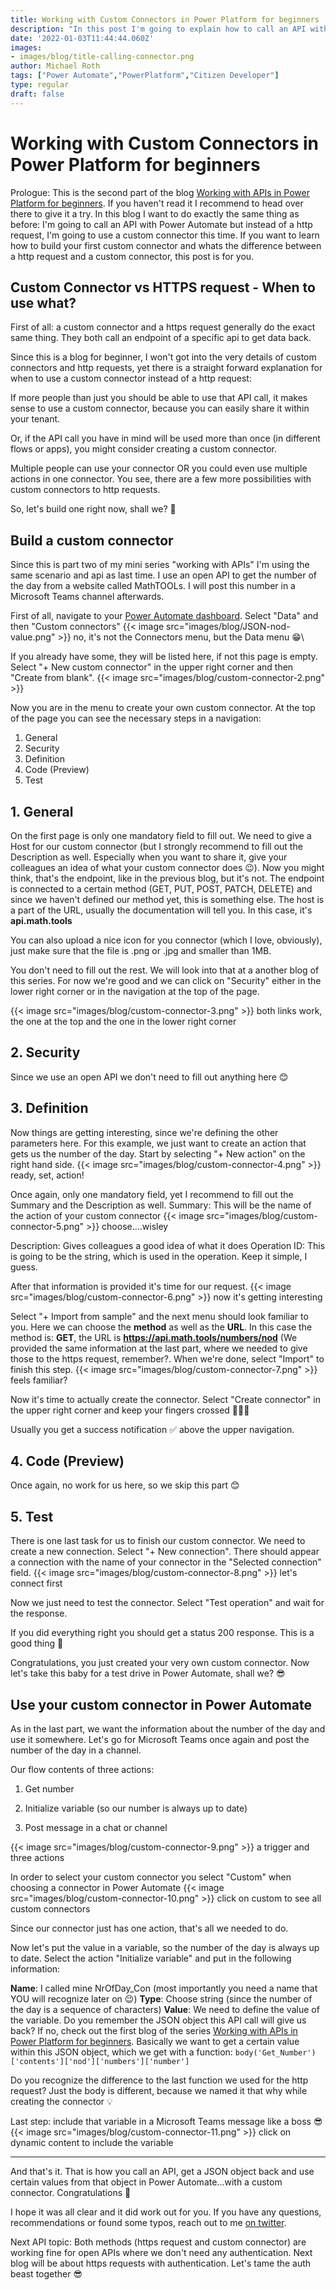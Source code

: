 ```yaml
---
title: Working with Custom Connectors in Power Platform for beginners
description: "In this post I'm going to explain how to call an API with a custom connector and how to use it in Power Automate"
date: '2022-01-03T11:44:44.060Z'
images: 
- images/blog/title-calling-connector.png
author: Michael Roth
tags: ["Power Automate","PowerPlatform","Citizen Developer"]
type: regular
draft: false
---
```


# Working with Custom Connectors in Power Platform for beginners

Prologue: This is the second part of the blog [Working with APIs in Power Platform for beginners](https://www.michaelroth42.com/post/working-with-apis-in-power-platform-for-beginners/). If you haven't read it I recommend to head over there to give it a try.
In this blog I want to do exactly the same thing as before: I'm going to call an API with Power Automate but instead of a http request, I'm going to use a custom connector this time. If you want to learn how to build your first custom connector and whats the difference between a http request and a custom connector, this post is for you.

## Custom Connector vs HTTPS request - When to use what?

First of all: a custom connector and a https request generally do the exact same thing. They both call an endpoint of a specific api to get data back.

Since this is a blog for beginner, I won't got into the very details of custom connectors and http requests, yet there is a straight forward explanation for when to use a custom connector instead of a http request:

If more people than just you should be able to use that API call, it makes sense to use a custom connector, because you can easily share it within your tenant.

Or, if the API call you have in mind will be used more than once (in different flows or apps), you might consider creating a custom connector.

Multiple people can use your connector OR you could even use multiple actions in one connector. You see, there are a few more possibilities with custom connectors to http requests.

So, let's build one right now, shall we? 👏

## Build a custom connector

Since this is part two of my mini series "working with APIs" I'm using the same scenario and api as last time. I use an open API to get the number of the day from a website called MathTOOLs. I will post this number in a Microsoft Teams channel afterwards.

First of all, navigate to your [Power Automate dashboard](www.flow.microsoft.com). Select "Data" and then "Custom connectors"
{{< image src="images/blog/JSON-nod-value.png" >}}
no, it's not the Connectors menu, but the Data menu 😁\

If you already have some, they will be listed here, if not this page is empty. Select "+ New custom connector" in the upper right corner and then "Create from blank".
{{< image src="images/blog/custom-connector-2.png" >}}

Now you are in the menu to create your own custom connector. At the top of the page you can see the necessary steps in a navigation:

1. General
2. Security
3. Definition
4. Code (Preview)
5. Test

## 1. General

On the first page is only one mandatory field to fill out. We need to give a Host for our custom connector (but I strongly recommend to fill out the Description as well. Especially when you want to share it, give your colleagues an idea of what your custom connector does 😉). Now you might think, that's the endpoint, like in the previous blog, but it's not. The endpoint is connected to a certain method (GET, PUT, POST, PATCH, DELETE) and since we haven't defined our method yet, this is something else. The host is a part of the URL, usually the documentation will tell you.
In this case, it's **api.math.tools**

You can also upload a nice icon for you connector (which I love, obviously), just make sure that the file is .png or .jpg and smaller than 1MB.

You don't need to fill out the rest. We will look into that at a another blog of this series. For now we're good and we can click on "Security" either in the lower right corner or in the navigation at the top of the page.

{{< image src="images/blog/custom-connector-3.png" >}}
both links work, the one at the top and the one in the lower right corner

## 2. Security

Since we use an open API we don't need to fill out anything here 😊

## 3. Definition

Now things are getting interesting, since we're defining the other parameters here. For this example, we just want to create an action that gets us the number of the day.
Start by selecting "+ New action" on the right hand side.
{{< image src="images/blog/custom-connector-4.png" >}}
ready, set, action!

Once again, only one mandatory field, yet I recommend to fill out the Summary and the Description as well.
Summary: This will be the name of the action of your custom connector
{{< image src="images/blog/custom-connector-5.png" >}}
choose....wisley

Description: Gives colleagues a good idea of what it does
Operation ID: This is going to be the string, which is used in the operation. Keep it simple, I guess.

After that information is provided it's time for our request.
{{< image src="images/blog/custom-connector-6.png" >}}
now it's getting interesting

Select "+ Import from sample" and the next menu should look familiar to you. Here we can choose the **method** as well as the **URL**.
In this case the method is: **GET**, the URL is **https://api.math.tools/numbers/nod**
(We provided the same information at the last part, where we needed to give those to the https request, remember?. When we're done, select "Import" to finish this step.
{{< image src="images/blog/custom-connector-7.png" >}}
feels familiar?

Now it's time to actually create the connector. Select "Create connector" in the upper right corner and keep your fingers crossed 🤞🤞🤞

Usually you get a success notification ✅ above the upper navigation.

## 4. Code (Preview)

Once again, no work for us here, so we skip this part 😊

## 5. Test

There is one last task for us to finish our custom connector. We need to create a new connection. Select "+ New connection".
There should appear a connection with the name of your connector in the "Selected connection" field.
{{< image src="images/blog/custom-connector-8.png" >}}
let's connect first

Now we just need to test the connector. Select "Test operation" and wait for the response.

If you did everything right you should get a status 200 response. This is a good thing 🙂

Congratulations, you just created your very own custom connector. Now let's take this baby for a test drive in Power Automate, shall we? 😎

## Use your custom connector in Power Automate

As in the last part, we want the information about the number of the day and use it somewhere. Let's go for Microsoft Teams once again and post the number of the day in a channel.

Our flow contents of three actions:

1. Get number

2. Initialize variable (so our number is always up to date)

3. Post message in a chat or channel

{{< image src="images/blog/custom-connector-9.png" >}}
a trigger and three actions

In order to select your custom connector you select "Custom" when choosing a connector in Power Automate
{{< image src="images/blog/custom-connector-10.png" >}}
click on custom to see all custom connectors

Since our connector just has one action, that's all we needed to do. 

Now let's put the value in a variable, so the number of the day is always up to date. Select the action "Initialize variable" and put in the following information:

**Name**: I called mine NrOfDay_Con (most importantly you need a name that YOU will recognize later on 😉)
**Type**: Choose string (since the number of the day is a sequence of characters)
**Value**: We need to define the value of the variable. Do you remember the JSON object this API call will give us back? If no, check out the first blog of the series [Working with APIs in Power Platform for beginners](https://www.michaelroth42.com/post/working-with-apis-in-power-platform-for-beginners/). Basically we want to get a certain value within this JSON object, which we get with a function:
`body('Get_Number')['contents']['nod']['numbers']['number']`

Do you recognize the difference to the last function we used for the http request? Just the body is different, because we named it that why while creating the connector 💡

Last step: include that variable in a Microsoft Teams message like a boss 😎
{{< image src="images/blog/custom-connector-11.png" >}}
click on dynamic content to include the variable

---

And that's it. That is how you call an API, get a JSON object back and use certain values from that object in Power Automate...with a custom connector. Congratulations 🙂

I hope it was all clear and it did work out for you. If you have any questions, recommendations or found some typos, reach out to me [on twitter](https://twitter.com/MichaelRoth42).

Next API topic: Both methods (https request and custom connector) are working fine for open APIs where we don't need any authentication. Next blog will be about https requests with authentication. Let's tame the auth beast together 😎
